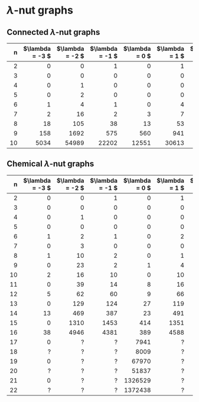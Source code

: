 # $\lambda$-nut graphs

## Connected $\lambda$-nut graphs

| n  | $\lambda = -3 $ | $\lambda = -2 $ | $\lambda = -1 $| $\lambda = 0 $ | $\lambda = 1 $| $\lambda = 2 $| $\lambda = 3 $|
|---:|----------------:|----------------:|---------------:|---------------:|--------------:|--------------:|--------------:|
| 2  | 0               | 0               | 1              | 0              | 1             | 0             | 0             |
| 3  | 0               | 0               | 0              | 0              | 0             | 1             | 0             |
| 4  | 0               | 1               | 0              | 0              | 0             | 1             | 1             |
| 5  | 0               | 2               | 0              | 0              | 0             | 2             | 1             |
| 6  | 1               | 4               | 1              | 0              | 4             | 2             | 2             |
| 7  | 2               | 16              | 2              | 3              | 7             | 3             | 5             |
| 8  | 18              | 105             | 38             | 13             | 53            | 9             | 18            |
| 9  | 158             | 1692            | 575            | 560            | 941           | 195           | 36            |
| 10 | 5034            | 54989           | 22202          | 12551          | 30613         | 8792          | 155           |


## Chemical $\lambda$-nut graphs

| n  | $\lambda = -3 $ | $\lambda = -2 $ | $\lambda = -1 $| $\lambda = 0 $ | $\lambda = 1 $| $\lambda = 2 $| $\lambda = 3 $|
|---:|----------------:|----------------:|---------------:|---------------:|--------------:|--------------:|--------------:|
| 2  | 0               | 0               | 1              | 0              | 1             | 0             | 0             |
| 3  | 0               | 0               | 0              | 0              | 0             | 1             | 0             |
| 4  | 0               | 1               | 0              | 0              | 0             | 1             | 1             |
| 5  | 0               | 0               | 0              | 0              | 0             | 1             | 0             |
| 6  | 1               | 2               | 1              | 0              | 2             | 2             | 2             |
| 7  | 0               | 3               | 0              | 0              | 0             | 3             | 0             |
| 8  | 1               | 10              | 2              | 0              | 1             | 3             | 5             |
| 9  | 0               | 23              | 2              | 1              | 4             | 4             | 0             |
| 10 | 2               | 16              | 10             | 0              | 10            | 13            | 19            |
| 11 | 0               | 39              | 14             | 8              | 16            | 42            | 0             |
| 12 | 5               | 62              | 60             | 9              | 66            | 45            | 85            |
| 13 | 0               | 129             | 124            | 27             | 119           | 127           | 0             |
| 14 | 13              | 469             | 387            | 23             | 491           | 411           | 509           |
| 15 | 0               | 1310            | 1453           | 414            | 1351          | 1256          | 0             |
| 16 | 38              | 4946            | 4381           | 389            | 4588          | 3959          | 4060          |
| 17 | 0               | ?               | ?              | 7941           | ?             | ?             | 0             |
| 18 | ?               | ?               | ?              | 8009           | ?             | ?             | ?             |
| 19 | 0               | ?               | ?              | 67970          | ?             | ?             | 0             |
| 20 | ?               | ?               | ?              | 51837          | ?             | ?             | ?             |
| 21 | 0               | ?               | ?              | 1326529        | ?             | ?             | 0             |
| 22 | ?               | ?               | ?              | 1372438        | ?             | ?             | ?             |
